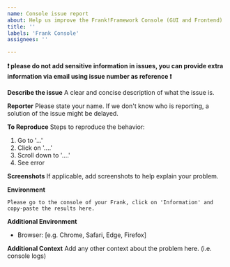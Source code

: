 ```yaml
---
name: Console issue report
about: Help us improve the Frank!Framework Console (GUI and Frontend)
title: ''
labels: 'Frank Console'
assignees: ''

---
```


**❗ please do not add sensitive information in issues, you can provide extra information via email using issue number as reference ❗**

**Describe the issue**
A clear and concise description of what the issue is.

**Reporter**
Please state your name. If we don't know who is reporting, a solution of the issue might be delayed.

<!-- If your issue is a bug or a problem an existing instance, please provide us the context below this line  -->
**To Reproduce**
Steps to reproduce the behavior:
1. Go to '...'
2. Click on '....'
3. Scroll down to '....'
4. See error

**Screenshots**
If applicable, add screenshots to help explain your problem.

**Environment**
```
Please go to the console of your Frank, click on 'Information' and copy-paste the results here. 
```

**Additional Environment**
 - Browser: [e.g. Chrome, Safari, Edge, Firefox]

**Additional Context**
Add any other context about the problem here. (i.e. console logs)
